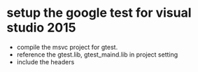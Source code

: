 # setup the google test for visual studio 2015
* compile the msvc project for gtest.
* reference the gtest.lib, gtest_maind.lib in project setting
* include the headers
